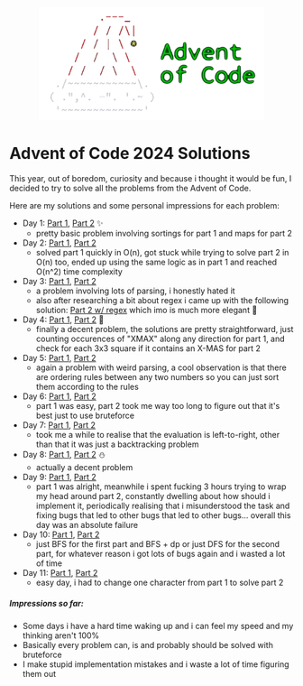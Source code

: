 
<p align="center">
  <img src="./assets/logo_no_background.png" width="400"/>
<br>

# Advent of Code 2024 Solutions

This year, out of boredom, curiosity and because i thought it would be fun, I decided to try to solve all the problems from the Advent of Code.

Here are my solutions and some personal impressions for each problem:
- Day 1: [Part 1](./solutions/day1/part1.cpp), [Part 2](./solutions/day1/part2.cpp) ✨
  - pretty basic problem involving sortings for part 1 and maps for part 2
- Day 2: [Part 1](./solutions/day2/part1.cpp), [Part 2](./solutions/day2/part2.cpp)
  - solved part 1 quickly in O(n), got stuck while trying to solve part 2 in O(n) too, ended up using the same logic as in part 1 and reached O(n^2) time complexity
- Day 3: [Part 1](./solutions/day3/part1.cpp), [Part 2](./solutions/day3/part2.cpp)
  - a problem involving lots of parsing, i honestly hated it
  - also after researching a bit about regex i came up with the following solution: [Part 2 w/ regex](./solutions/day3/part2_regex.cpp) which imo is much more elegant 🎄
- Day 4: [Part 1](./solutions/day4/part1.cpp), [Part 2](./solutions/day4/part2.cpp) 🎁
  - finally a decent problem, the solutions are pretty straightforward, just counting occurences of "XMAX" along any direction for part 1, and check for each 3x3 square if it contains an X-MAS for part 2
- Day 5: [Part 1](./solutions/day5/part1.cpp), [Part 2](./solutions/day5/part2.cpp)
  - again a problem with weird parsing, a cool observation is that there are ordering rules between any two numbers so you can just sort them according to the rules
- Day 6: [Part 1](./solutions/day6/part1.cpp), [Part 2](./solutions/day6/part2.cpp)
  - part 1 was easy, part 2 took me way too long to figure out that it's best just to use bruteforce
- Day 7: [Part 1](./solutions/day7/part1.cpp), [Part 2](./solutions/day7/part2.cpp)
  - took me a while to realise that the evaluation is left-to-right, other than that it was just a backtracking problem
- Day 8: [Part 1](./solutions/day8/part1.cpp), [Part 2](./solutions/day8/part2.cpp) ⛄
  - actually a decent problem
- Day 9: [Part 1](./solutions/day9/part1.cpp), [Part 2](./solutions/day9/part2.cpp)
  - part 1 was alright, meanwhile i spent fucking 3 hours trying to wrap my head around part 2, constantly dwelling about how should i implement it, periodically realising that i misunderstood the task and fixing bugs that led to other bugs that led to other bugs... overall this day was an absolute failure
- Day 10: [Part 1](./solutions/day10/part1.cpp), [Part 2](./solutions/day10/part2.cpp)
  - just BFS for the first part and BFS + dp or just DFS for the second part, for whatever reason i got lots of bugs again and i wasted a lot of time
- Day 11: [Part 1](./solutions/day11/part1.cpp), [Part 2](./solutions/day11/part2.cpp)
  - easy day, i had to change one character from part 1 to solve part 2

##### Impressions so far:
  - Some days i have a hard time waking up and i can feel my speed and my thinking aren't 100%
  - Basically every problem can, is and probably should be solved with bruteforce
  - I make stupid implementation mistakes and i waste a lot of time figuring them out

[comment]: <> (🎅🤶❄⛄🕯🌟🔥🥣🎶🎆👼🦌🛷)
